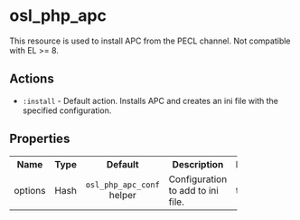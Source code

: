 # osl\_php\_apc
This resource is used to install APC from the PECL channel. Not compatible with EL >= 8.

## Actions
* `:install` - Default action. Installs APC and creates an ini file with the specified configuration.

## Properties

<table style="width:80%">
  <tr>
    <th>Name</th>
    <th>Type</th>
    <th>Default</th>
    <th>Description</th>
    <th>Required?</th>
  </tr>
  <tr>
    <td>options</td>
    <td align="center">Hash</td>
     <td align="center"><code>osl_php_apc_conf</code> helper</td>
    <td>Configuration to add to ini file.</td>
    <td>true</td>
  </tr>
</table>
